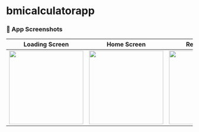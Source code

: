 # bmicalculatorapp

### 📱 App Screenshots

| Loading Screen | Home Screen | Result Screen | History Screen |
|----------------|-------------|---------------|----------------|
| <img src="https://github.com/user-attachments/assets/7cefa21c-7cd2-4e4a-95ff-c7a9fde80e55" width="200"/> | <img src="https://github.com/user-attachments/assets/426c4d77-32c0-4a0b-ad17-0c6bfc5ab93e" width="200"/> | <img src="https://github.com/user-attachments/assets/1f692639-f7b5-48e8-bd85-0bd5bf47a7da" width="200"/> | <img src="https://github.com/user-attachments/assets/3c6f77ee-e914-4760-9a3b-5b0d003a8a6e" width="200"/> |
